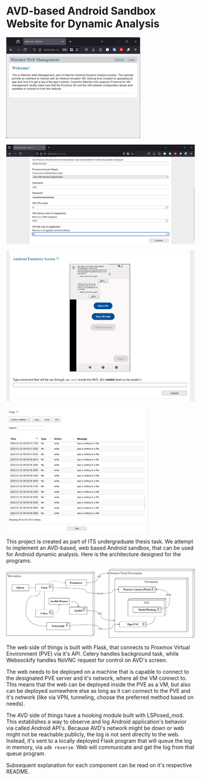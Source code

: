 # AVD-based Android Sandbox Website for Dynamic Analysis

![Main Page](docs/images/Main%20Page.png)

![Creating VM for Sandbox](docs/images/VM%20Configuration%20Menu.png)

![AVD's Screen](docs/images/AVD's%20Screen.png)

![Log via DataTables](docs/images/Log%20via%20DataTables.png)

This project is created as part of ITS undergraduate thesis task. We attempt to implement an AVD-based, web based Android sandbox, that can be used for Android dynamic analysis. Here is the architecture designed for the programs.

![Designed Architecture](docs/images/architecture.png)

The web side of things is built with Flask, that connects to Proxmox Virtual Environment (PVE) via it's API. Celery handles background task, while Websockify handles NoVNC request for control on AVD's screen.

The web needs to be deployed on a machine that is capable to connect to the designated PVE server and it's network, where all the VM connect to. This means that the web can be deployed inside the PVE as a VM, but also can be deployed somewhere else as long as it can connect to the PVE and it's network (like via VPN, tunneling, choose the preferred method based on needs).

The AVD side of things have a hooking module built with LSPosed_mod. This establishes a way to observe and log Android application's behavior via called Android API's. Because AVD's network might be down or web might not be reachable publicly, the log is not sent directly to the web. Instead, it's sent to a locally deployed Flask program that will queue the log in memory, via `adb reverse`. Web will communicate and get the log from that queue program.

Subsequent explanation for each component can be read on it's respective README.